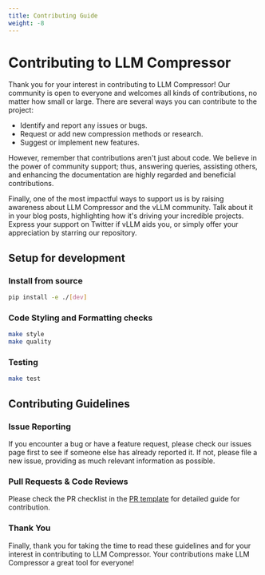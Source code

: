 ```yaml
---
title: Contributing Guide
weight: -8
---
```


# Contributing to LLM Compressor

Thank you for your interest in contributing to LLM Compressor!
Our community is open to everyone and welcomes all kinds of contributions, no matter how small or large.
There are several ways you can contribute to the project:

- Identify and report any issues or bugs.
- Request or add new compression methods or research.
- Suggest or implement new features.

However, remember that contributions aren't just about code.
We believe in the power of community support; thus, answering queries, assisting others, and enhancing the documentation are highly regarded and beneficial contributions.

Finally, one of the most impactful ways to support us is by raising awareness about LLM Compressor and the vLLM community.
Talk about it in your blog posts, highlighting how it's driving your incredible projects.
Express your support on Twitter if vLLM aids you, or simply offer your appreciation by starring our repository.

## Setup for development

### Install from source

```bash
pip install -e ./[dev]
```

### Code Styling and Formatting checks

```bash
make style
make quality
```

### Testing

```bash
make test
```

## Contributing Guidelines

### Issue Reporting

If you encounter a bug or have a feature request, please check our issues page first to see if someone else has already reported it.
If not, please file a new issue, providing as much relevant information as possible.

### Pull Requests & Code Reviews

Please check the PR checklist in the [PR template](.github/PULL_REQUEST_TEMPLATE.md) for detailed guide for contribution.

### Thank You

Finally, thank you for taking the time to read these guidelines and for your interest in contributing to LLM Compressor.
Your contributions make LLM Compressor a great tool for everyone!
